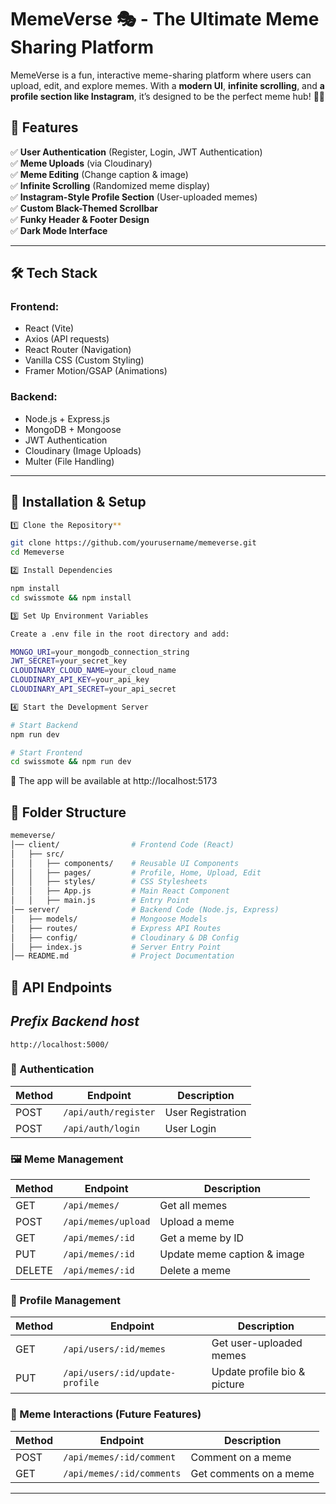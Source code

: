 # MemeVerse 🎭 - The Ultimate Meme Sharing Platform

MemeVerse is a fun, interactive meme-sharing platform where users can upload, edit, and explore memes. With a **modern UI**, **infinite scrolling**, and **a profile section like Instagram**, it’s designed to be the perfect meme hub! 🚀🔥

## **🚀 Features**
✅ **User Authentication** (Register, Login, JWT Authentication)  
✅ **Meme Uploads** (via Cloudinary)  
✅ **Meme Editing** (Change caption & image)  
✅ **Infinite Scrolling** (Randomized meme display)  
✅ **Instagram-Style Profile Section** (User-uploaded memes)  
✅ **Custom Black-Themed Scrollbar**  
✅ **Funky Header & Footer Design**  
✅ **Dark Mode Interface**  

---

## **🛠 Tech Stack**
### **Frontend:**
- React (Vite)
- Axios (API requests)
- React Router (Navigation)
- Vanilla CSS (Custom Styling)
- Framer Motion/GSAP (Animations)

### **Backend:**
- Node.js + Express.js
- MongoDB + Mongoose
- JWT Authentication
- Cloudinary (Image Uploads)
- Multer (File Handling)

---

## **📌 Installation & Setup**
```sh
1️⃣ Clone the Repository**

git clone https://github.com/yourusername/memeverse.git
cd Memeverse

2️⃣ Install Dependencies

npm install
cd swissmote && npm install

3️⃣ Set Up Environment Variables

Create a .env file in the root directory and add:

MONGO_URI=your_mongodb_connection_string
JWT_SECRET=your_secret_key
CLOUDINARY_CLOUD_NAME=your_cloud_name
CLOUDINARY_API_KEY=your_api_key
CLOUDINARY_API_SECRET=your_api_secret

4️⃣ Start the Development Server

# Start Backend
npm run dev

# Start Frontend
cd swissmote && npm run dev
```
🚀 The app will be available at http://localhost:5173

## **📂 Folder Structure**
```bash
memeverse/
│── client/                # Frontend Code (React)
│   ├── src/
│   │   ├── components/    # Reusable UI Components
│   │   ├── pages/         # Profile, Home, Upload, Edit
│   │   ├── styles/        # CSS Stylesheets
│   │   ├── App.js         # Main React Component
│   │   ├── main.js        # Entry Point
│── server/                # Backend Code (Node.js, Express)
│   ├── models/            # Mongoose Models
│   ├── routes/            # Express API Routes
│   ├── config/            # Cloudinary & DB Config
│   ├── index.js           # Server Entry Point
│── README.md              # Project Documentation
```
## 📜 API Endpoints

## *Prefix Backend host*
`http://localhost:5000/`

### 🔐 Authentication
| Method | Endpoint            | Description           |
|--------|---------------------|-----------------------|
| POST   | `/api/auth/register` | User Registration |
| POST   | `/api/auth/login`    | User Login |

### 🖼 Meme Management
| Method | Endpoint                  | Description |
|--------|---------------------------|-------------|
| GET    | `/api/memes/`              | Get all memes |
| POST   | `/api/memes/upload`        | Upload a meme |
| GET    | `/api/memes/:id`           | Get a meme by ID |
| PUT    | `/api/memes/:id`           | Update meme caption & image |
| DELETE | `/api/memes/:id`           | Delete a meme |

### 👤 Profile Management
| Method | Endpoint                        | Description |
|--------|---------------------------------|-------------|
| GET    | `/api/users/:id/memes`         | Get user-uploaded memes |
| PUT    | `/api/users/:id/update-profile` | Update profile bio & picture |

### 🔄 Meme Interactions (Future Features)
| Method | Endpoint                         | Description |
|--------|----------------------------------|-------------|
| POST   | `/api/memes/:id/comment`        | Comment on a meme |
| GET    | `/api/memes/:id/comments`       | Get comments on a meme |

---
